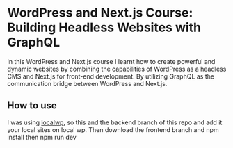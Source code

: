 # WordPress and Next.js Course: Building Headless Websites with GraphQL

In this WordPress and Next.js course I learnt how to create powerful and dynamic websites by combining the capabilities of WordPress as a headless CMS and Next.js for front-end development. 
By utilizing GraphQL as the communication bridge between WordPress and Next.js.

## How to use 

I was using [localwp](https://localwp.com/), so this and the backend branch of this repo and add it your local sites on local wp. Then download the frontend branch and npm install then npm run dev




